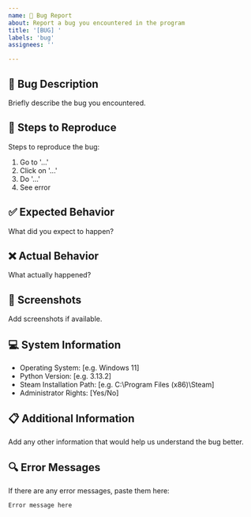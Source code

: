 ```yaml
---
name: 🐛 Bug Report
about: Report a bug you encountered in the program
title: '[BUG] '
labels: 'bug'
assignees: ''

---
```


## 🐛 Bug Description
Briefly describe the bug you encountered.

## 🔄 Steps to Reproduce
Steps to reproduce the bug:
1. Go to '...'
2. Click on '...'
3. Do '...'
4. See error

## ✅ Expected Behavior
What did you expect to happen?

## ❌ Actual Behavior
What actually happened?

## 📸 Screenshots
Add screenshots if available.

## 💻 System Information
- Operating System: [e.g. Windows 11]
- Python Version: [e.g. 3.13.2]
- Steam Installation Path: [e.g. C:\Program Files (x86)\Steam\]
- Administrator Rights: [Yes/No]

## 📋 Additional Information
Add any other information that would help us understand the bug better.

## 🔍 Error Messages
If there are any error messages, paste them here:
```
Error message here